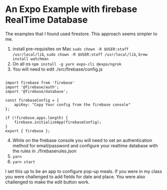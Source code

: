 # An Expo Example with firebase RealTime Database

The examples that I found used firestore. This approach seems simpler to me.

1. install pre-requisites on Mac `sudo chown -R $USER:staff /usr/local/lib`, `sudo chown -R $USER:staff /usr/local/lib`, `brew install watchman`
2. On all os `npm install -g yarn expo-cli @expo/ngrok`
3. You will need to edit ./src/firebase/config.js

```

import firebase from 'firebase'
import '@firebase/auth';
import '@firebase/database';

const firebaseConfig = {
    apiKey: "Copy Your config from the firebase console"
};

if (!firebase.apps.length) {
    firebase.initializeApp(firebaseConfig);
}
export { firebase };

```

4. While on the firebase console you will need to set an authentication method for email/password and configure your realtime database with the rules in ./firebaserules.json
5. `yarn`
6. `yarn start`

I set this up to be an app to configure pop-up meals. If you were in my class you were challenged to add fields for date and place. You were also challenged to make the edit button work.
